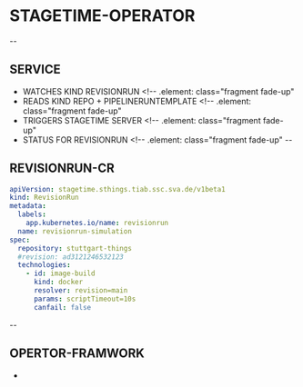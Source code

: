 # STAGETIME-OPERATOR
--
## SERVICE
* WATCHES KIND REVISIONRUN <!-- .element: class="fragment fade-up"
* READS KIND REPO + PIPELINERUNTEMPLATE <!-- .element: class="fragment fade-up"
* TRIGGERS STAGETIME SERVER <!-- .element: class="fragment fade-up"
* STATUS FOR REVISIONRUN <!-- .element: class="fragment fade-up"
--
## REVISIONRUN-CR

```yaml
apiVersion: stagetime.sthings.tiab.ssc.sva.de/v1beta1
kind: RevisionRun
metadata:
  labels:
    app.kubernetes.io/name: revisionrun
  name: revisionrun-simulation
spec:
  repository: stuttgart-things
  #revision: ad3121246532123
  technologies:
    - id: image-build
      kind: docker
      resolver: revision=main
      params: scriptTimeout=10s
      canfail: false
```
--
## OPERTOR-FRAMWORK
*  <!-- .element: class="fragment fade-up"
*  <!-- .element: class="fragment fade-up"
*  <!-- .element: class="fragment fade-up"
*  <!-- .element: class="fragment fade-up"
--
## OPERTOR-FRAMWORK

## PROJECT INIT

```
PROJECT_NAME=stagetime-operator
DOMAIN=sthings.tiab.ssc.sva.de
GROUP=stuttgart-things
OWNER="patrick hermann"
GO_PROJECT_DIR=~/projects/golang
mkdir -p ${GO_PROJECT_DIR}/${PROJECT_NAME} && cd ${GO_PROJECT_DIR}/${PROJECT_NAME}

operator-sdk init \
--plugins go/v3 \
--domain ${DOMAIN} \
--owner ${OWNER} \
--project-name ${PROJECT_NAME} \
--repo github.com/${GROUP}/${PROJECT_NAME}
```
--
## EDIT TYPES

```
type RevisionRunSpec struct {
	Repository       string          `json:"repository"`
	TechnologyConfig []*Technologies `json:"technologies"`
}

type Technologies struct {
	ID   string `json:"id"`
	Kind string `json:"kind"`
	Path string `json:"path,omitempty"`
	// +kubebuilder:default=99
	Stage      int    `json:"stage,omitempty"`
	Resolver   string `json:"resolver,omitempty"`
	Params     string `json:"params,omitempty"`
	Listparams string `json:"listparams,omitempty"`
	Vclaims    string `json:"vclaims,omitempty"`
}
```
--

u := &unstructured.Unstructured{}
u.SetGroupVersionKind(schema.GroupVersionKind{
	Group:   "stagetime.sthings.tiab.ssc.sva.de",
	Kind:    "Repo",
	Version: "v1beta1",
})

_ = r.Client.Get(context.Background(), client.ObjectKey{
	Name:      "repo-sample",
	Namespace: "stagetime-operator-system",
}, u)

spec := u.UnstructuredContent()["spec"]

repo := Repo{}
dbByte, _ := json.Marshal(spec)
_ = json.Unmarshal(dbByte, &repo)

fmt.Println(repo.Url)
